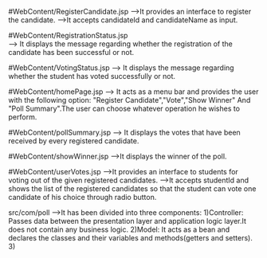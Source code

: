 #WebContent/RegisterCandidate.jsp
      -->It provides an interface to register the candidate.
      -->It accepts candidateId and candidateName as input.
  
#WebContent/RegistrationStatus.jsp  
      --> It displays the message regarding whether the registration of the candidate has been successful or not.

#WebContent/VotingStatus.jsp 
      --> It displays the message regarding whether the student has voted successfully or not.

#WebContent/homePage.jsp 
      --> It acts as a menu bar and provides the user with the following option: "Register Candidate","Vote","Show Winner" And "Poll Summary".The user can choose whatever operation he wishes to perform.

#WebContent/pollSummary.jsp 
      --> It displays the votes that have been received by every registered candidate.

#WebContent/showWinner.jsp 
      -->It displays the winner of the poll.

#WebContent/userVotes.jsp 
      -->It provides an interface to students for voting out of the given registered candidates.
      -->It accepts studentId and shows the list of the registered candidates so that the student can vote one candidate of his choice through radio button.
      
src/com/poll
      -->It has been divided into three components:
            1)Controller: Passes data between the presentation layer and application logic layer.It does not contain any business logic.
            2)Model: It acts as a bean and declares the classes and their variables and methods(getters and setters).
            3)
